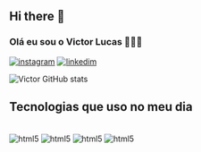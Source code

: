 ## Hi there 👋

### Olá eu sou o Victor Lucas 👨🏽‍🚀

[![instagram](https://img.shields.io/badge/Instagram-E4405F?style=for-the-badge&logo=instagram&logoColor=white)](https://instagram.com/_euvlucas)
[![linkedim](    https://img.shields.io/badge/LinkedIn-0077B5?style=for-the-badge&logo=linkedin&logoColor=white)](https://www.linkedin.com//)

![Victor GitHub stats](https://github-readme-stats.vercel.app/api?username=Vlucas99&show_icons=true&theme=dracula)

## Tecnologias que uso no meu dia

<div style="display: inline_block"><br/>
<img align="center" alt="html5" src="https://img.shields.io/badge/Python-3776AB?style=for-the-badge&logo=python&logoColor=white"/>
<img align="center" alt="html5" src="https://img.shields.io/badge/Java-ED8B00?style=for-the-badge&logo=openjdk&logoColor=white"/>
  <img align="center" alt="html5" src="https://img.shields.io/badge/MySQL-00000F?style=for-the-badge&logo=mysql&logoColor=white"/>
    <img align="center" alt="html5" src="https://img.shields.io/badge/MariaDB-003545?style=for-the-badge&logo=mariadb&logoColor=white"/>
</div><br>


